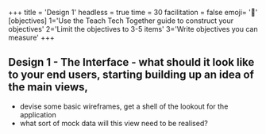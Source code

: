 +++
title = 'Design 1'
headless = true
time = 30
facilitation = false
emoji= '🧩'
[objectives]
    1='Use the Teach Tech Together guide to construct your objectives'
    2='Limit the objectives to 3-5 items'
    3='Write objectives you can measure'
+++

## Design 1 - The Interface - what should it look like to your end users, starting building up an idea of the main views,

- devise some basic wireframes, get a shell of the lookout for the application
- what sort of mock data will this view need to be realised?
